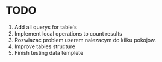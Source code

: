 # TODO 

1. Add all querys for table's
2. Implement local operations to count results
3. Rozwiazac problem userem nalezacym do kilku pokojow.
4. Improve tables structure
5. Finish testing data templete